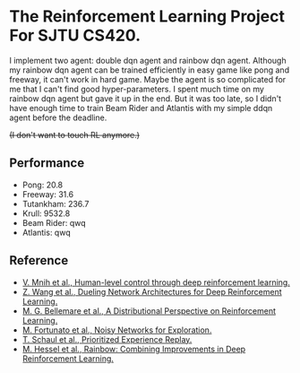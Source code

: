 # The Reinforcement Learning Project For SJTU CS420.

I implement two agent: double dqn agent and rainbow dqn agent. Although my rainbow dqn agent can be trained efficiently in easy game like pong and freeway, it can't work in hard game. Maybe the agent is so complicated for me that I can't find good hyper-parameters. I spent much time on my rainbow dqn agent but gave it up in the end. But it was too late, so I didn't have enough time to train Beam Rider and Atlantis with my simple ddqn agent before the deadline. 

~~(I don't want to touch RL anymore.)~~

## Performance

- Pong: 20.8
- Freeway: 31.6
- Tutankham: 236.7
- Krull: 9532.8
- Beam Rider: qwq
- Atlantis: qwq


## Reference
- [V. Mnih et al., Human-level control through deep reinforcement learning.](https://storage.googleapis.com/deepmind-media/dqn/DQNNaturePaper.pdf)
- [Z. Wang et al., Dueling Network Architectures for Deep Reinforcement Learning.](https://arxiv.org/pdf/1511.06581.pdf)
- [M. G. Bellemare et al., A Distributional Perspective on Reinforcement Learning.](https://arxiv.org/pdf/1707.06887.pdf)
- [M. Fortunato et al., Noisy Networks for Exploration.](https://arxiv.org/pdf/1706.10295.pdf)
- [T. Schaul et al., Prioritized Experience Replay.](https://arxiv.org/pdf/1511.05952.pdf)
- [M. Hessel et al., Rainbow: Combining Improvements in Deep Reinforcement Learning.](https://arxiv.org/pdf/1710.02298.pdf)

